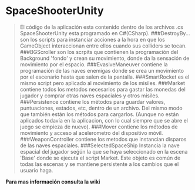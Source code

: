 # SpaceShooterUnity

> El código de la aplicación esta contenido dentro de los archivos .cs
> SpaceShooterUnity esta programado en C#(CSharp).</b>
###DestroyBy...
>son los scripts para instanciar acciones a la hora en que los GameObject interaccionan entre ellos cuando sus colliders se tocan.
###BGScroller 
>son los scrpits que contienen la programación del Background 'fondo' y crean su movimiento, donde da la sensación de movimiento por el espacio.
###EvasiveManeuver
>contiene la programación de las naves enemigas donde se crea un movimiento por el escenario hasta que salen de la pantalla.
###SmartRocket
>es el mismo script pero aplicado al movimiento de los misiles.
###Market
>contiene todos los metodos necesarios para gastar las monedas del jugador y comprar otras naves espaciales y otros misiles.
###Persistence
>contiene los métodos para guardar valores, puntuaciones, estados, etc, dentro de un archivo. Del mismo modo que también están los métodos para cargarlos. (Aunque no están aplicados todavía en la aplicacion, con lo cual siempre que se abre el juego se empieza de nuevo).
###Mover
>contiene los métodos de movimiento y acceso al acelerometro del dispositivo móvil.
###WeaponController
>contiene los metodos que instancian disparos de las naves espaciales.
###SelectedSpaceShip
>Instancia la nave espacial del jugador seǵún la que se haya seleccionado en la escena 'Base' donde se ejecuta el script Market. Este objeto es común de todas las escenas y se mantiene persistente a los cambios que el usuario haga.

**Para mas información consulta la wiki**
